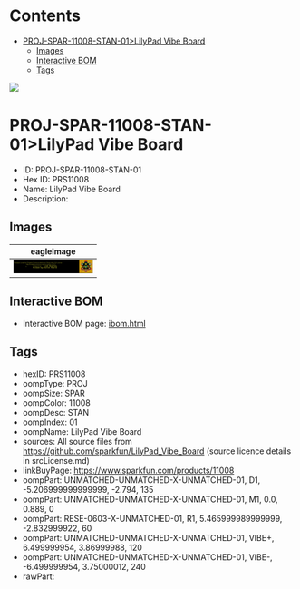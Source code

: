 



Contents
========

* [PROJ-SPAR-11008-STAN-01>LilyPad Vibe Board](#proj-spar-11008-stan-01lilypad-vibe-board)
	* [Images](#images)
	* [Interactive BOM](#interactive-bom)
	* [Tags](#tags)
  
![][im]
# PROJ-SPAR-11008-STAN-01>LilyPad Vibe Board

- ID: PROJ-SPAR-11008-STAN-01
- Hex ID: PRS11008
- Name: LilyPad Vibe Board
- Description: 

## Images
  
  

|eagleImage|
| :---: |
|[![eagleImage](eagleImage_140.png)](eagleImage_600.png)|

## Interactive BOM

- Interactive BOM page: [ibom.html](kicad/bom/ibom.html)

## Tags

- hexID: PRS11008
- oompType: PROJ
- oompSize: SPAR
- oompColor: 11008
- oompDesc: STAN
- oompIndex: 01
- oompName: LilyPad Vibe Board
- sources: All source files from https://github.com/sparkfun/LilyPad_Vibe_Board (source licence details in srcLicense.md)
- linkBuyPage: https://www.sparkfun.com/products/11008
- oompPart: UNMATCHED-UNMATCHED-X-UNMATCHED-01, D1, -5.206999999999999, -2.794, 135
- oompPart: UNMATCHED-UNMATCHED-X-UNMATCHED-01, M1, 0.0, 0.889, 0
- oompPart: RESE-0603-X-UNMATCHED-01, R1, 5.465999989999999, -2.832999922, 60
- oompPart: UNMATCHED-UNMATCHED-X-UNMATCHED-01, VIBE+, 6.499999954, 3.86999988, 120
- oompPart: UNMATCHED-UNMATCHED-X-UNMATCHED-01, VIBE-, -6.499999954, 3.75000012, 240
- rawPart: 



[im]: eagleImage_450.png
